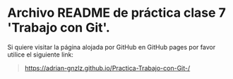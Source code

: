 
# Archivo README de práctica clase 7 'Trabajo con Git'.

Si quiere visitar la página alojada por GitHub en GitHub pages por favor utilice el siguiente link: 

> https://adrian-gnzlz.github.io/Practica-Trabajo-con-Git-/